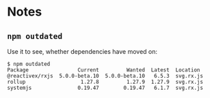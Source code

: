 # Notes

## `npm outdated`

Use it to see, whether dependencies have moved on:

```
$ npm outdated 
Package                Current         Wanted  Latest  Location
@reactivex/rxjs  5.0.0-beta.10  5.0.0-beta.10   6.5.3  svg.rx.js
rollup                  1.27.8         1.27.9  1.27.9  svg.rx.js
systemjs               0.19.47        0.19.47   6.1.7  svg.rx.js
```

